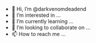 - 👋 Hi, I’m @darkvenomdeadend
- 👀 I’m interested in ...
- 🌱 I’m currently learning ...
- 💞️ I’m looking to collaborate on ...
- 📫 How to reach me ...

<!---
darkvenomdeadend/darkvenomdeadend is a ✨ special ✨ repository because its `README.md` (this file) appears on your GitHub profile.
You can click the Preview link to take a look at your changes.
--->
